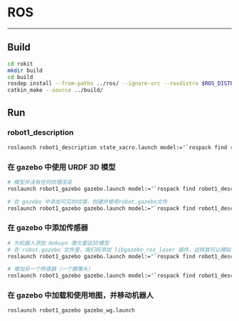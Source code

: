 # ROS

---

## Build

```sh
cd rokit
mkdir build
cd build
rosdep install --from-paths ../ros/ --ignore-src --rosdistro $ROS_DISTRO -y
catkin_make --source ../build/
```

## Run

### robot1_description

```sh
roslaunch robot1_description state_xacro.launch model:="`rospack find robot1_description`/urdf/robot1.xacro"
```

### 在 gazebo 中使用 URDF 3D 模型

```sh
# 模型并没有任何纹理渲染
roslaunch robot1_gazebo gazebo.launch model:="`rospack find robot1_description`/urdf/robot1_base_01.xacro"

# 在 gazebo 中添加可见的纹理，创建并使用robot.gazebo文件
roslaunch robot1_gazebo gazebo.launch model:="`rospack find robot1_description`/urdf/robot1_base_02.xacro"
```

### 在 gazebo 中添加传感器

```sh
# 为机器人添加 Hokuyo 激光雷达3D模型
# 在 robot.gazebo 文件里，我们将添加 libgazebo_ros_laser 插件，这样就可以模拟 Hokuyo 激光测距雷达的行为
roslaunch robot1_gazebo gazebo.launch model:="`rospack find robot1_description`/urdf/robot1_base_03.xacro"

# 增加另一个传感器（一个摄像头）
roslaunch robot1_gazebo gazebo.launch model:="`rospack find robot1_description`/urdf/robot1_base_04.xacro"
```

### 在 gazebo 中加载和使用地图，并移动机器人

```sh
roslaunch robot1_gazebo gazebo_wg.launch
```
